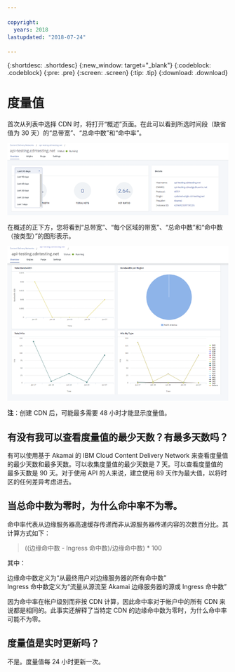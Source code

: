 ```yaml
---

copyright:
  years: 2018
lastupdated: "2018-07-24"

---
```


{:shortdesc: .shortdesc}
{:new_window: target="_blank"}
{:codeblock: .codeblock}
{:pre: .pre}
{:screen: .screen}
{:tip: .tip}
{:download: .download}

# 度量值

首次从列表中选择 CDN 时，将打开“概述”页面。在此可以看到所选时间段（缺省值为 30 天）的“总带宽”、“总命中数”和“命中率”。

  ![度量值概述](images/metrics-overview.png)

在概述的正下方，您将看到“总带宽”、“每个区域的带宽”、“总命中数”和“命中数（按类型）”的图形表示。

  ![度量值图形](images/metrics-graphs.png)

**注**：创建 CDN 后，可能最多需要 48 小时才能显示度量值。

## 有没有我可以查看度量值的最少天数？有最多天数吗？

有可以使用基于 Akamai 的 IBM Cloud Content Delivery Network 来查看度量值的最少天数和最多天数。可以收集度量值的最少天数是 7 天。可以查看度量值的最多天数是 90 天。对于使用 API 的人来说，建立使用 89 天作为最大值，以将时区的任何差异考虑进去。

## 当总命中数为零时，为什么命中率不为零。
命中率代表从边缘服务器高速缓存传递而非从源服务器传递内容的次数百分比。其计算方式如下：

> ((边缘命中数 - Ingress 命中数)/边缘命中数) * 100



其中：

边缘命中数定义为“从最终用户对边缘服务器的所有命中数”  
Ingress 命中数定义为“流量从源流至 Akamai 边缘服务器的源或 Ingress 命中数”

因为命中率在帐户级别而非按 CDN 计算，因此命中率对于帐户中的所有 CDN 来说都是相同的。此事实还解释了当特定 CDN 的边缘命中数为零时，为什么命中率可能不为零。

## 度量值是实时更新吗？

不是。度量值每 24 小时更新一次。
